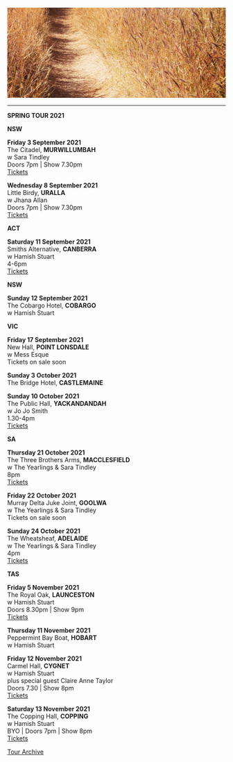 ![](data/image/news/tourbanner2.jpg)

* * * * *
**SPRING TOUR 2021**

**NSW**

**Friday 3 September 2021**\
The Citadel, **MURWILLUMBAH**\
w Sara Tindley\
Doors 7pm | Show 7.30pm\
[Tickets](https://events.humanitix.com/lucie-thorne-and-sara-tindley)

**Wednesday 8 September 2021**\
Little Birdy, **URALLA**\
w Jhana Allan\
Doors 7pm | Show 7.30pm\
[Tickets](https://www.trybooking.com/BSVSA)

**ACT**

**Saturday 11 September 2021**\
Smiths Alternative, **CANBERRA**\
w Hamish Stuart\
4-6pm\
[Tickets](https://www.smithsalternative.com/events/lucie-thorne-hamish-stuart-73407?d=11%2F09%2F2021+4%3A00%3A00+PM) 

**NSW**

**Sunday 12 September 2021**\
The Cobargo Hotel, **COBARGO**\
w Hamish Stuart

**VIC**

**Friday 17 September 2021**\
New Hall, **POINT LONSDALE**\
w Mess Esque\
Tickets on sale soon

**Sunday 3 October 2021**\
The Bridge Hotel, **CASTLEMAINE**

**Sunday 10 October 2021**\
The Public Hall, **YACKANDANDAH**\
w Jo Jo Smith\
1.30-4pm\
[Tickets](http://www.trybooking.com/BTRSF)

**SA**

**Thursday 21 October 2021**\
The Three Brothers Arms, **MACCLESFIELD**\
w The Yearlings & Sara Tindley\
8pm\
[Tickets](http://www.trybooking.com/BTPBX)

**Friday 22 October 2021**\
Murray Delta Juke Joint, **GOOLWA**\
w The Yearlings & Sara Tindley\
Tickets on sale soon

**Sunday 24 October 2021**\
The Wheatsheaf, **ADELAIDE**\
w The Yearlings & Sara Tindley\
4pm\
[Tickets](http://www.trybooking.com/BTSFF)

**TAS**

**Friday 5 November 2021**\
The Royal Oak, **LAUNCESTON**\
w Hamish Stuart\
Doors 8.30pm | Show 9pm\
[Tickets](https://royaloakhotel.oztix.com.au/outlet/event/1ba89cae-9dfa-4dc5-b21a-47efb9625273) 

**Thursday 11 November 2021**\
Peppermint Bay Boat, **HOBART**\
w Hamish Stuart

**Friday 12 November 2021**\
Carmel Hall, **CYGNET**\
w Hamish Stuart\
plus special guest Claire Anne Taylor\
Doors 7.30 | Show 8pm\
[Tickets](http://www.trybooking.com/BTHHN)

**Saturday 13 November 2021**\
The Copping Hall, **COPPING**\
w Hamish Stuart\
BYO | Doors 7pm | Show 8pm\
[Tickets](http://www.trybooking.com/BTIKR) 

[Tour Archive](tour/archive)
